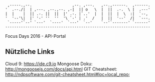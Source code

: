 
     ,-----.,--.                  ,--. ,---.   ,--.,------.  ,------.
    '  .--./|  | ,---. ,--.,--. ,-|  || o   \  |  ||  .-.  \ |  .---'
    |  |    |  || .-. ||  ||  |' .-. |`..'  |  |  ||  |  \  :|  `--, 
    '  '--'\|  |' '-' ''  ''  '\ `-' | .'  /   |  ||  '--'  /|  `---.
     `-----'`--' `---'  `----'  `---'  `--'    `--'`-------' `------'
    ----------------------------------------------------------------- 

Focus Days 2016 - API-Portal


Nützliche Links
---------------
Cloud 9: https://ide.c9.io
Mongoose Doku: http://mongoosejs.com/docs/api.html
GIT Cheatsheet: http://ndpsoftware.com/git-cheatsheet.html#loc=local_repo;

